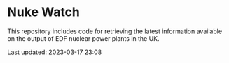 # Nuke Watch

This repository includes code for retrieving the latest information available on the output of EDF nuclear power plants in the UK.

Last updated: 2023-03-17 23:08